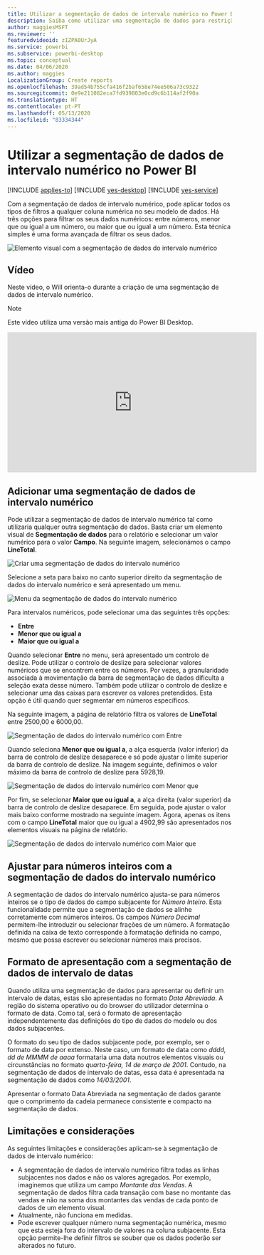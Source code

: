 ```yaml
---
title: Utilizar a segmentação de dados de intervalo numérico no Power BI
description: Saiba como utilizar uma segmentação de dados para restrição a intervalos numéricos no Power BI.
author: maggiesMSFT
ms.reviewer: ''
featuredvideoid: zIZPA0UrJyA
ms.service: powerbi
ms.subservice: powerbi-desktop
ms.topic: conceptual
ms.date: 04/06/2020
ms.author: maggies
LocalizationGroup: Create reports
ms.openlocfilehash: 39ad54b755cfa416f2baf658e74ee506a73c9322
ms.sourcegitcommit: 0e9e211082eca7fd939803e0cd9c6b114af2f90a
ms.translationtype: HT
ms.contentlocale: pt-PT
ms.lasthandoff: 05/13/2020
ms.locfileid: "83334344"
---
```

# <a name="use-the-numeric-range-slicer-in-power-bi"></a>Utilizar a segmentação de dados de intervalo numérico no Power BI

[!INCLUDE [applies-to](../includes/applies-to.md)] [!INCLUDE [yes-desktop](../includes/yes-desktop.md)] [!INCLUDE [yes-service](../includes/yes-service.md)]

Com a segmentação de dados de intervalo numérico, pode aplicar todos os tipos de filtros a qualquer coluna numérica no seu modelo de dados. Há três opções para filtrar os seus dados numéricos: entre números, menor que ou igual a um número, ou maior que ou igual a um número. Esta técnica simples é uma forma avançada de filtrar os seus dados.

![Elemento visual com a segmentação de dados do intervalo numérico](media/desktop-slicer-numeric-range/desktop-slicer-numeric-range-0.png)

## <a name="video"></a>Vídeo

Neste vídeo, o Will orienta-o durante a criação de uma segmentação de dados de intervalo numérico.

> [!NOTE]
> Este vídeo utiliza uma versão mais antiga do Power BI Desktop.

<iframe width="560" height="315" src="https://www.youtube.com/embed/zIZPA0UrJyA" frameborder="0" allowfullscreen></iframe> 


## <a name="add-a-numeric-range-slicer"></a>Adicionar uma segmentação de dados de intervalo numérico

Pode utilizar a segmentação de dados de intervalo numérico tal como utilizaria qualquer outra segmentação de dados. Basta criar um elemento visual de **Segmentação de dados** para o relatório e selecionar um valor numérico para o valor **Campo**. Na seguinte imagem, selecionámos o campo **LineTotal**.

![Criar uma segmentação de dados do intervalo numérico](media/desktop-slicer-numeric-range/desktop-slicer-numeric-range-1-create.png)

Selecione a seta para baixo no canto superior direito da segmentação de dados do intervalo numérico e será apresentado um menu.

![Menu da segmentação de dados do intervalo numérico](media/desktop-slicer-numeric-range/desktop-slicer-numeric-range-2-between.png)

Para intervalos numéricos, pode selecionar uma das seguintes três opções:

* **Entre**
* **Menor que ou igual a**
* **Maior que ou igual a**

Quando selecionar **Entre** no menu, será apresentado um controlo de deslize. Pode utilizar o controlo de deslize para selecionar valores numéricos que se encontrem entre os números. Por vezes, a granularidade associada à movimentação da barra de segmentação de dados dificulta a seleção exata desse número. Também pode utilizar o controlo de deslize e selecionar uma das caixas para escrever os valores pretendidos. Esta opção é útil quando quer segmentar em números específicos.

Na seguinte imagem, a página de relatório filtra os valores de **LineTotal** entre 2500,00 e 6000,00.

![Segmentação de dados do intervalo numérico com Entre](media/desktop-slicer-numeric-range/desktop-slicer-numeric-range-3-between-range.png)

Quando seleciona **Menor que ou igual a**, a alça esquerda (valor inferior) da barra de controlo de deslize desaparece e só pode ajustar o limite superior da barra de controlo de deslize. Na imagem seguinte, definimos o valor máximo da barra de controlo de deslize para 5928,19.

![Segmentação de dados do intervalo numérico com Menor que](media/desktop-slicer-numeric-range/desktop-slicer-numeric-range-4-less-than.png)

Por fim, se selecionar **Maior que ou igual a**, a alça direita (valor superior) da barra de controlo de deslize desaparece. Em seguida, pode ajustar o valor mais baixo conforme mostrado na seguinte imagem. Agora, apenas os itens com o campo **LineTotal** maior que ou igual a 4902,99 são apresentados nos elementos visuais na página de relatório.

![Segmentação de dados do intervalo numérico com Maior que](media/desktop-slicer-numeric-range/desktop-slicer-numeric-range-5-greater-than.png)

## <a name="snap-to-whole-numbers-with-the-numeric-range-slicer"></a>Ajustar para números inteiros com a segmentação de dados do intervalo numérico

A segmentação de dados do intervalo numérico ajusta-se para números inteiros se o tipo de dados do campo subjacente for *Número Inteiro*. Esta funcionalidade permite que a segmentação de dados se alinhe corretamente com números inteiros. Os campos *Número Decimal* permitem-lhe introduzir ou selecionar frações de um número. A formatação definida na caixa de texto corresponde à formatação definida no campo, mesmo que possa escrever ou selecionar números mais precisos.

## <a name="display-formatting-with-the-date-range-slicer"></a>Formato de apresentação com a segmentação de dados de intervalo de datas

Quando utiliza uma segmentação de dados para apresentar ou definir um intervalo de datas, estas são apresentadas no formato *Data Abreviada*. A região do sistema operativo ou do browser do utilizador determina o formato de data. Como tal, será o formato de apresentação independentemente das definições do tipo de dados do modelo ou dos dados subjacentes.

O formato do seu tipo de dados subjacente pode, por exemplo, ser o formato de data por extenso. Neste caso, um formato de data como *dddd, dd de MMMM de aaaa* formataria uma data noutros elementos visuais ou circunstâncias no formato *quarta-feira, 14 de março de 2001*. Contudo, na segmentação de dados de intervalo de datas, essa data é apresentada na segmentação de dados como *14/03/2001*.

Apresentar o formato Data Abreviada na segmentação de dados garante que o comprimento da cadeia permanece consistente e compacto na segmentação de dados.

## <a name="limitations-and-considerations"></a>Limitações e considerações

As seguintes limitações e considerações aplicam-se à segmentação de dados de intervalo numérico:

* A segmentação de dados de intervalo numérico filtra todas as linhas subjacentes nos dados e não os valores agregados. Por exemplo, imaginemos que utiliza um campo *Montante das Vendas*. A segmentação de dados filtra cada transação com base no montante das vendas e não na soma dos montantes das vendas de cada ponto de dados de um elemento visual.
* Atualmente, não funciona em medidas.
* Pode escrever qualquer número numa segmentação numérica, mesmo que esta esteja fora do intervalo de valores na coluna subjacente. Esta opção permite-lhe definir filtros se souber que os dados poderão ser alterados no futuro.
